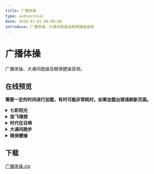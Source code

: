 ```yaml
---
title: 广播体操
type: audiovisual
date: 2020-01-01 00:00:00
introduce: 广播体操、大课间跑操及眼保健操音频
---
```


# 广播体操

广播体操、大课间跑操及眼保健操音频。

## 在线预览

**需要一定的时间进行加载，有时可能非常耗时，如果加载出错请刷新页面。**

<details>
<summary><b>七彩阳光</b></summary>

七彩阳光：

<audio src="群星 - 第三套全国小学生广播体操-七彩阳光.mp3" preload="auto" controls></audio>

阳光体育之歌（《七彩阳光》原唱版）：

<audio src="群星 - 阳光体育之歌（《七彩阳光》原唱版）.mp3" preload="auto" controls></audio>

![曲谱](./阳光体育之歌曲谱.jpg)

</details>

<details>
<summary><b>放飞理想</b></summary>

放飞理想（无开头）（节奏版结尾）：

<audio src="放飞理想（无开头）（节奏版结尾）.mp3" preload="auto" controls></audio>

放飞理想：

<audio src="群星 - 放飞理想.mp3" preload="auto" controls></audio>

</details>

<details>
<summary><b>时代在召唤</b></summary>

时代在召唤：

<audio src="群星 - 时代在召唤.mp3" preload="auto" controls></audio>

</details>

<details>
<summary><b>大课间跑步</b></summary>

大课间跑步音乐：

<audio src="群星 - 大课间跑步音乐.mp3" preload="auto" controls></audio>

</details>

<details>
<summary><b>眼保健操</b></summary>

眼保健操口令：

<audio src="眼保健操口令.mp3" preload="auto" controls></audio>

</details>

## 下载

[广播体操.zip](广播体操.zip)
